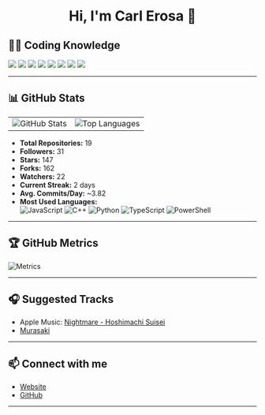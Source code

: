 <!-- README.md -->

<h1 align="center">Hi, I'm Carl Erosa 👋</h1>

## 🧑‍💻 Coding Knowledge

<p>
  <img src="https://img.shields.io/badge/JavaScript-F7DF1E?style=flat&logo=javascript&logoColor=black"/>
  <img src="https://img.shields.io/badge/C++-00599C?style=flat&logo=c%2B%2B&logoColor=white"/>
  <img src="https://img.shields.io/badge/Python-3776AB?style=flat&logo=python&logoColor=white"/>
  <img src="https://img.shields.io/badge/TypeScript-3178C6?style=flat&logo=typescript&logoColor=white"/>
  <img src="https://img.shields.io/badge/PowerShell-5391FE?style=flat&logo=powershell&logoColor=white"/>
  <img src="https://img.shields.io/badge/HTML5-E34F26?style=flat&logo=html5&logoColor=white"/>
  <img src="https://img.shields.io/badge/CSS3-1572B6?style=flat&logo=css3&logoColor=white"/>
  <img src="https://img.shields.io/badge/TeX-3D6117?style=flat&logo=latex&logoColor=white"/>
</p>

---

## 📊 GitHub Stats

<table>
  <tr>
    <td>
      <img src="https://github-readme-stats.vercel.app/api?username=lowlighter&show_icons=true&theme=dark&hide_title=true" alt="GitHub Stats"/>
    </td>
    <td>
      <img src="https://github-readme-stats.vercel.app/api/top-langs/?username=lowlighter&layout=compact&theme=dark" alt="Top Languages"/>
    </td>
  </tr>
</table>

- **Total Repositories:** 19  
- **Followers:** 31  
- **Stars:** 147  
- **Forks:** 162  
- **Watchers:** 22  
- **Current Streak:** 2 days  
- **Avg. Commits/Day:** ~3.82  
- **Most Used Languages:**  
  ![JavaScript](https://img.shields.io/badge/JavaScript-yellow?style=flat-square&logo=javascript) 
  ![C++](https://img.shields.io/badge/C++-blue?style=flat-square&logo=c%2B%2B) 
  ![Python](https://img.shields.io/badge/Python-blue?style=flat-square&logo=python) 
  ![TypeScript](https://img.shields.io/badge/TypeScript-blue?style=flat-square&logo=typescript) 
  ![PowerShell](https://img.shields.io/badge/PowerShell-blue?style=flat-square&logo=powershell)

---

## 🏆 GitHub Metrics

![Metrics](https://metrics.lecoq.io/lowlighter?template=classic&languages=1&isocalendar=1&base=header,activity,community,repositories&isocalendar.duration=full-year&languages.limit=8&languages.colors=github&languages.threshold=0%25&config.timezone=Asia%2FManila)

---

## 🎧 Suggested Tracks

- Apple Music: [Nightmare - Hoshimachi Suisei](https://music.apple.com)
- [Murasaki](https://music.apple.com)

---

## 📫 Connect with me

- [Website](https://metrics.lecoq.io)
- [GitHub](https://github.com/lowlighter)

---
